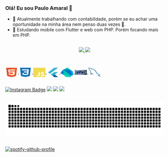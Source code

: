 ### Olá! Eu sou Paulo Amaral 👋

- 🔭 Atualmente trabalhando com contabilidade, porém se eu achar uma oportunidade na minha área nem penso duas vezes 👀.
- 🌱 Estudando mobile com Flutter e web com PHP. Porém focando mais em PHP.

##

<div align="center">
  <a href="https://github.com/ppauloces">
  <img height="180em" src="https://github-readme-stats.vercel.app/api?username=ppauloces&show_icons=true&theme=dracula&include_all_commits=true&count_private=true"/>
  <img height="180em" src="https://github-readme-stats.vercel.app/api/top-langs/?username=ppauloces&layout=compact&langs_count=7&theme=dracula"/>
</div>
  
  ##
  
<div style="display: inline_block"><br>
  <img align="center" alt="Paulo-HTML" height="30" width="40" src="https://raw.githubusercontent.com/devicons/devicon/master/icons/html5/html5-original.svg">
  <img align="center" alt="Paulo-CSS" height="30" width="40" src="https://raw.githubusercontent.com/devicons/devicon/master/icons/css3/css3-plain.svg">
  <img align="center" alt="Paulo-JS" height="30" width="40" src="https://raw.githubusercontent.com/devicons/devicon/master/icons/javascript/javascript-plain.svg">
  <img align="center" alt="Paulo-Flutter" height="30" width="40" src="https://raw.githubusercontent.com/devicons/devicon/master/icons/flutter/flutter-original.svg">
  <img align="center" alt="Paulo-Dart" height="30" width="40" src="https://raw.githubusercontent.com/devicons/devicon/master/icons/dart/dart-original.svg">
  <img align="center" alt="Paulo-PHP" height="30" width="40" src="https://raw.githubusercontent.com/devicons/devicon/master/icons/php/php-original.svg">
  <img align="center" alt="Paulo-MySQL" height="30" width="40" src="https://raw.githubusercontent.com/devicons/devicon/master/icons/mysql/mysql-original.svg">
</div>

  ##

<div> 
  
  [![Instagram Badge](https://img.shields.io/badge/@ppauloces-E4405F?style=for-the-badge&logo=instagram&logoColor=white)](https://www.instagram.com/ppauloces/)
  <a href = "mailto:ppauloces27@gmail.com"><img src="https://img.shields.io/badge/-Gmail-%23333?style=for-the-badge&logo=gmail&logoColor=white" target="_blank"></a>
  <a href="https://www.linkedin.com/in/ppauloces" target="_blank"><img src="https://img.shields.io/badge/-LinkedIn-%230077B5?style=for-the-badge&logo=linkedin&logoColor=white" target="_blank"></a> 
  <a href = "https://open.spotify.com/user/yjamfcscvh72bhcjye7nk4fur?si=CxmrdmW6T42nURJuHtFzrQ&utm_source=copy-link"><img src="https://img.shields.io/badge/Spotify-1ED760?&style=for-the-badge&logo=spotify&logoColor=white" target="_blank"></a>
 ## 
  ![Snake animation](https://github.com/ppauloces/ppauloces/blob/output/github-contribution-grid-snake.svg)
 
</div>
 
  ##
  
  [![spotify-github-profile](https://spotify-github-profile.vercel.app/api/view?uid=yjamfcscvh72bhcjye7nk4fur&cover_image=true&theme=default)](https://github.com/kittinan/spotify-github-profile)


